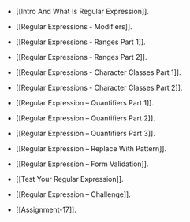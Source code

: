 - [[Intro And What Is Regular Expression]].
- [[Regular Expressions - Modifiers]].
- [[Regular Expressions - Ranges Part 1]].
- [[Regular Expressions - Ranges Part 2]].
- [[Regular Expressions - Character Classes Part 1]].
- [[Regular Expressions - Character Classes Part 2]].
- [[Regular Expression – Quantifiers Part 1]].
- [[Regular Expression – Quantifiers Part 2]].
- [[Regular Expression – Quantifiers Part 3]].
- [[Regular Expression – Replace With Pattern]].
- [[Regular Expression – Form Validation]].
- [[Test Your Regular Expression]].
- [[Regular Expression – Challenge]].




- [[Assignment-17]].